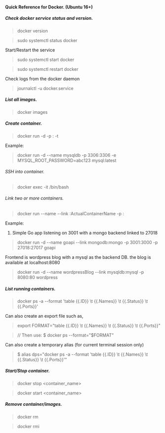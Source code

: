 #### Quick Reference for Docker.  (Ubuntu 16+)

##### Check docker service status and version.

> docker version

> sudo systemctl status docker

Start/Restart the service

> sudo systemctl start docker

> sudo systemctl restart docker

Check logs from the docker daemon

> journalctl -u docker.service

##### List all images.

> docker images

##### Create container.

> docker run -d -p <hostPort>:<containerPort> -t <imagename>
  
Example:

> docker run -d --name mysqldb -p 3306:3306 -e MYSQL_ROOT_PASSWORD=abc123 mysql:latest


###### SSH into container.

> docker exec -it <ContainerName> /bin/bash


###### Link two or more containers.

> docker run --name <LocalContainerName> 
  --link <LocalContainerName>:ActualContainerName
  -p <hostport>:<ContainerPort>
  <ImageName>
  
Example:

1. Simple Go app listening on 3001 with a mongo backend linked to 27018

> docker run -d --name goapi
    --link mongodb:mongo
    -p 3001:3000
    -p 27018:27017
    goapi

Frontend is wordpress blog with a mysql as the backend DB. the blog is available at localhost:8080

> docker run -d --name wordpressBlog
    --link mysqldb:mysql
    -p 8080:80
    wordpress
    

##### List running containers.

> docker ps -a --format 'table {{.ID}} \t {{.Names}} \t {{.Status}} \t {{.Ports}}'

Can also create an export file such as,

> export FORMAT="table {{.ID}} \t {{.Names}} \t {{.Status}} \t {{.Ports}}"

>// Then use: $ docker ps --format="$FORMAT"

Can also create a temporary alias (for current terminal session only)

> $ alias dps="docker ps -a --format 'table {{.ID}} \t {{.Names}} \t {{.Status}} \t {{.Ports}}'"


##### Start/Stop container.

> docker stop <container_name>

> docker start <container_name>

##### Remove container/images.

> docker rm <ContainerName>
  
> docker rmi <ImageID>
  




